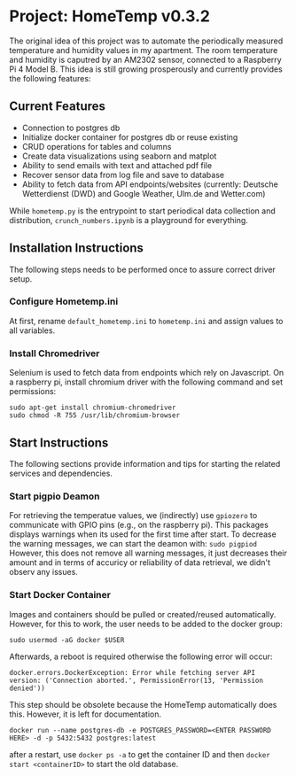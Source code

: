# Project: HomeTemp v0.3.2

The original idea of this project was to automate the periodically measured temperature and humidity values in my
apartment. The room temperature and humidity is caputred by an AM2302 sensor, connected to a Raspberry Pi 4 Model B.
This idea is still growing prosperously and currently provides the following features:

## Current Features

- Connection to postgres db
- Initialize docker container for postgres db or reuse existing
- CRUD operations for tables and columns
- Create data visualizations using seaborn and matplot
- Ability to send emails with text and attached pdf file
- Recover sensor data from log file and save to database
- Ability to fetch data from API endpoints/websites (currently: Deutsche Wetterdienst (DWD) and Google Weather, Ulm.de and Wetter.com)

While `hometemp.py` is the entrypoint to start periodical data collection and distribution, `crunch_numbers.ipynb` is a
playground for everything.

## Installation Instructions

The following steps needs to be performed once to assure correct driver setup.

### Configure Hometemp.ini

At first, rename `default_hometemp.ini` to `hometemp.ini` and assign values to all variables.

### Install Chromedriver

Selenium is used to fetch data from endpoints which rely on Javascript.
On a raspberry pi, install chromium driver with the following command and set permissions:

```
sudo apt-get install chromium-chromedriver
sudo chmod -R 755 /usr/lib/chromium-browser 
```

## Start Instructions

The following sections provide information and tips for starting the related services and dependencies.

### Start pigpio Deamon

For retrieving the temperatue values, we (indirectly) use `gpiozero` to communicate with GPIO pins (e.g., on the
raspberry pi).
This packages displays warnings when its used for the first time after start. To decrease the warning messages, we can
start the deamon with:
`sudo pigpiod`
However, this does not remove all warning messages, it just decreases their amount and in terms of accuricy or
reliability of data retrieval,
we didn't observ any issues.

### Start Docker Container

Images and containers should be pulled or created/reused automatically. However, for this to work, the user needs to be
added to the docker group:

```
sudo usermod -aG docker $USER
```

Afterwards, a reboot is required otherwise the following error will occur:

```
docker.errors.DockerException: Error while fetching server API version: ('Connection aborted.', PermissionError(13, 'Permission denied'))
```

This step should be obsolete because the HomeTemp automatically does this. However, it is left for documentation.

```
docker run --name postgres-db -e POSTGRES_PASSWORD=<ENTER PASSWORD HERE> -d -p 5432:5432 postgres:latest
```

after a restart, use `docker ps -a` to get the container ID and then `docker start <containerID>` to start the old
database.
